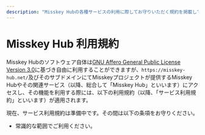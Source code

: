 ```yaml
---
description: "Misskey Hubの各種サービスの利用に際してお守りいただく規約を掲載しています。"
---
```


<!--
(c) 2024 Misskey Project, all rights reserved.

This document should not be considered part of the program code
licensed under AGPLv3.
Except to the extent permitted by Japanese copyright law, "forking"
as defined in the GitHub Terms of Service, or as necessary to create
a reference translation for use in the Misskey Project, any
reproduction, modification, or distribution is prohibited.

この文書はAGPLv3でライセンスされているプログラムコードの一部では
ありません。
日本国著作権法における許容された範囲、GitHubの利用規約にて定義されて
いる「フォーク」行為、あるいはMisskey Projectで使用するための参考翻
訳版を作成するために必要な範囲を除き、一切の複製・改変・頒布を禁止
します。
-->

# Misskey Hub 利用規約

Misskey Hubのソフトウェア自体は[GNU Affero General Public License Version 3.0](https://github.com/misskey-dev/misskey-hub-next/blob/master/LICENSE)に基づき自由に利用することができますが、`https://misskey-hub.net/`及びそのサブドメインにてMisskeyプロジェクトが提供するMisskey Hubやその関連サービス（以降、総合して「Misskey Hub」といいます）にアクセスし、その機能を利用する際には、以下の利用規約（以降、「サービス利用規約」といいます）が適用されます。

現在、サービス利用規約は準備中です。その間は以下の条項をお守りください。

- 常識的な範囲でご利用ください。
